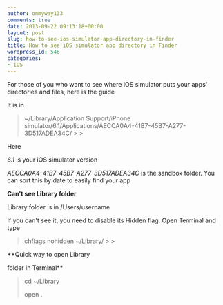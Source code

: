 ```yaml
---
author: onmyway133
comments: true
date: 2013-09-22 09:13:18+00:00
layout: post
slug: how-to-see-ios-simulator-app-directory-in-finder
title: How to see iOS simulator app directory in Finder
wordpress_id: 546
categories:
- iOS
---
```


For those of you who want to see where iOS simulator puts your apps' directories and files, here is the guide




It is in




<blockquote>~/Library/Application Support/iPhone simulator/6.1/Applications/AECCA0A4-41B7-45B7-A277-3D517ADEA34C/
> 
> 
</blockquote>




Here  

_6.1_ is your iOS simulator version  

_AECCA0A4-41B7-45B7-A277-3D517ADEA34C_ is the sandbox folder. You can sort this by date to easily find your app




**Can't see Library folder**  

Library folder is in /Users/username  

If you can't see it, you need to disable its Hidden flag. Open Terminal and type




<blockquote>chflags nohidden ~/Library/
> 
> 
</blockquote>




**Quick way to open Library


 folder in Terminal**




<blockquote>cd ~/Library  

open .
> 
> 
</blockquote>
